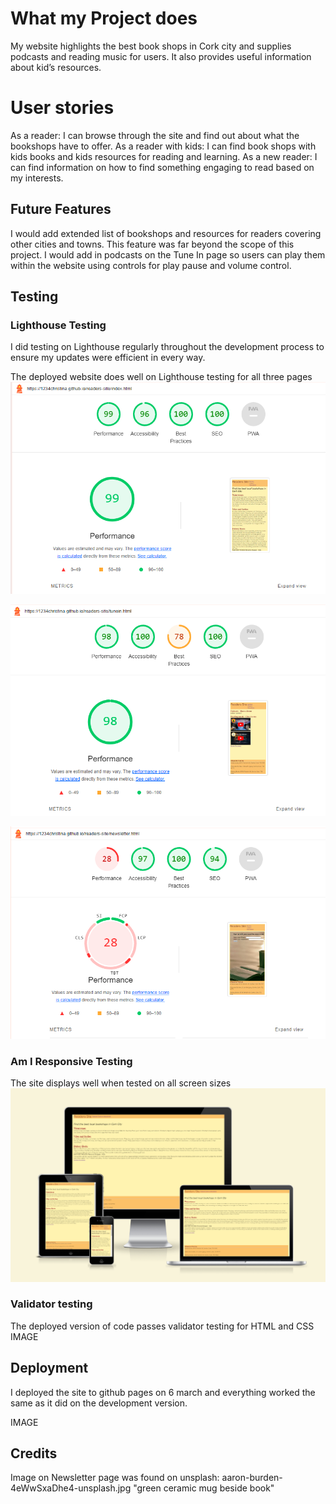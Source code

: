 # What my Project does 
My website highlights the best book shops in Cork city and supplies podcasts and reading music for users. 
It also provides useful information about kid’s resources. 

# User stories 
As a reader: I can browse through the site and find out about what the bookshops have to offer.
As a reader with kids: I can find book shops with kids books and kids resources for reading and learning.
As a new reader: I can find information on how to find something engaging to read based on my interests.

## 
 

## Future Features 
I would add extended list of bookshops and resources for readers covering other cities and towns. This feature was far beyond the scope of this project. 
I would add in podcasts on the Tune In page so users can play them within the website using controls for play pause and volume control.


## Testing 
### Lighthouse Testing
I did testing on Lighthouse regularly throughout the development process to ensure my updates were efficient in every way.

The deployed website does well on Lighthouse testing for all three pages
![Screenshot of Lighthouse report Explore page, deployed version](assets/images/Screenshot%202024-03-07%20155029.png)

![Screenshot of Lighthouse report Tune In Page, deployed version](assets/images/Screenshot%202024-03-07%20155232.png)

![Screenshot of Lighthouse report Newsletter Page, deployed version](assets/images/Screenshot%202024-03-07%20155640.png)

### Am I Responsive Testing
The site displays well when tested on all screen sizes
![Screenshot of Am I Responsive reslt for deployed project](assets/images/Screenshot%202024-03-07%20154858.png)

### Validator testing
The deployed version of code passes validator testing for HTML and CSS
IMAGE

## Deployment
I deployed the site to github pages on 6 march and everything worked the same as it did on the development version.

IMAGE

## Credits
Image on Newsletter page was found on unsplash: aaron-burden-4eWwSxaDhe4-unsplash.jpg "green ceramic mug beside book"
